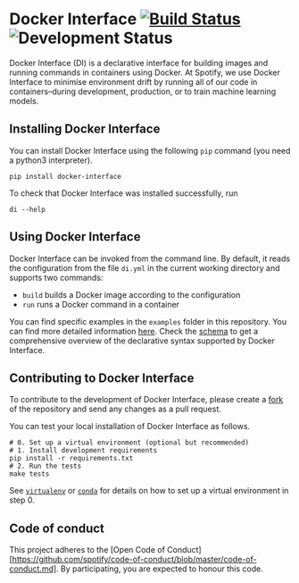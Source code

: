 # Docker Interface [![Build Status](https://travis-ci.org/spotify/docker_interface.svg?branch=master)](https://travis-ci.org/spotify/docker_interface) ![Development Status](https://img.shields.io/badge/status-alpha-orange.svg)

Docker Interface (DI) is a declarative interface for building images and running commands in containers using Docker. At Spotify, we use Docker Interface to minimise environment drift by running all of our code in containers–during development, production, or to train machine learning models.

## Installing Docker Interface

You can install Docker Interface using the following `pip` command (you need a python3 interpreter).

```
pip install docker-interface
```

To check that Docker Interface was installed successfully, run
```
di --help
```

## Using Docker Interface

Docker Interface can be invoked from the command line. By default, it reads the configuration from the file `di.yml` in the current working directory and supports two commands:

* `build` builds a Docker image according to the configuration
* `run` runs a Docker command in a container

You can find specific examples in the `examples` folder in this repository. You can find more detailed information [here](http://docker-interface.readthedocs.io/en/latest/). Check the [schema](http://docker-interface.readthedocs.io/en/latest/schema.html) to get a comprehensive overview of the declarative syntax supported by Docker Interface.

## Contributing to Docker Interface

To contribute to the development of Docker Interface, please create a [fork](https://help.github.com/articles/fork-a-repo/) of the repository and send any changes as a pull request.

You can test your local installation of Docker Interface as follows.

```
# 0. Set up a virtual environment (optional but recommended)
# 1. Install development requirements
pip install -r requirements.txt
# 2. Run the tests
make tests
```

See [`virtualenv`](https://virtualenv.pypa.io/en/stable/) or [`conda`](https://conda.io/docs/) for details on how to set up a virtual environment in step 0.

## Code of conduct

This project adheres to the [Open Code of Conduct][https://github.com/spotify/code-of-conduct/blob/master/code-of-conduct.md]. By participating, you are expected to honour this code.
